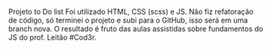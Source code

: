 Projeto to Do list
Foi utilizado HTML, CSS (scss) e JS. 
Não fiz refatoração de código, só terminei o projeto e subi para o GitHub, isso será em uma branch nova. 
O resultado é fruto das aulas assistidas sobre fundamentos do JS do prof. Leitão #Cod3r. 